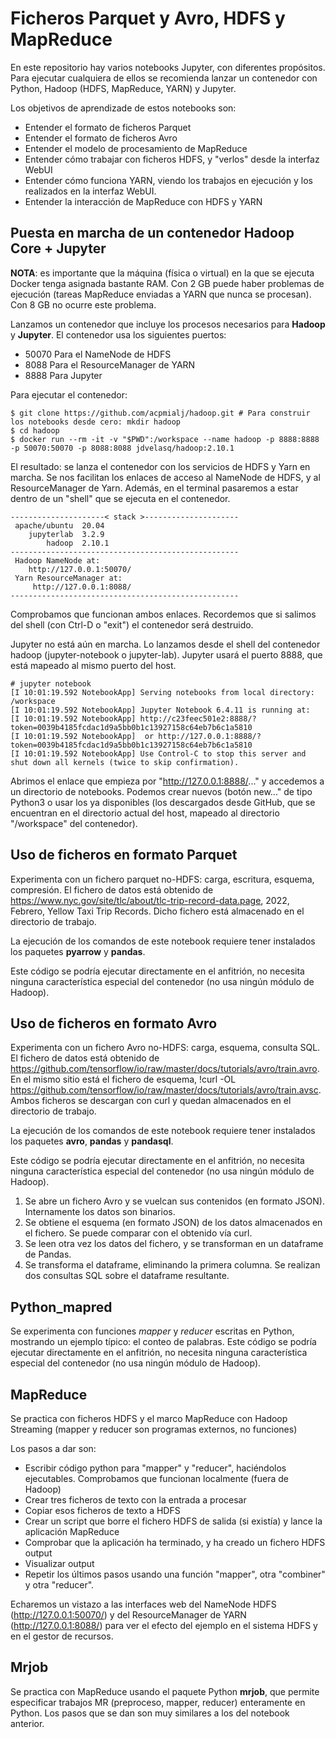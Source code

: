# Ficheros Parquet y Avro, HDFS y MapReduce
En este repositorio hay varios notebooks Jupyter, con diferentes propósitos. Para ejecutar cualquiera de ellos se recomienda lanzar un contenedor con Python, Hadoop (HDFS, MapReduce, YARN) y Jupyter. 

Los objetivos de aprendizade de estos notebooks son:

* Entender el formato de ficheros Parquet
* Entender el formato de ficheros Avro
* Entender el modelo de procesamiento de MapReduce
* Entender cómo trabajar con ficheros HDFS, y "verlos" desde la interfaz WebUI
* Entender cómo funciona YARN, viendo los trabajos en ejecución y los realizados en la interfaz WebUI.
* Entender la interacción de MapReduce con HDFS y YARN

## Puesta en marcha de un contenedor Hadoop Core + Jupyter
**NOTA**: es importante que la máquina (física o virtual) en la que se ejecuta Docker tenga asignada bastante RAM. Con 2 GB puede haber problemas de ejecución (tareas MapReduce enviadas a YARN que nunca se procesan). Con 8 GB no ocurre este problema. 

Lanzamos un contenedor que incluye los procesos necesarios para **Hadoop** y **Jupyter**. El contenedor usa los siguientes puertos:

* 50070 Para el NameNode de HDFS
* 8088 Para el ResourceManager de YARN
* 8888 Para Jupyter

Para ejecutar el contenedor:

```shell
$ git clone https://github.com/acpmialj/hadoop.git # Para construir los notebooks desde cero: mkdir hadoop 
$ cd hadoop
$ docker run --rm -it -v "$PWD":/workspace --name hadoop -p 8888:8888 -p 50070:50070 -p 8088:8088 jdvelasq/hadoop:2.10.1
```

El resultado: se lanza el contenedor con los servicios de HDFS y Yarn en marcha. Se nos facilitan los enlaces de acceso al NameNode de HDFS, y al ResourceManager de Yarn. Además, en el terminal pasaremos a estar dentro de un "shell" que se ejecuta en el contenedor. 

```shell
---------------------< stack >---------------------
 apache/ubuntu  20.04
    jupyterlab  3.2.9
        hadoop  2.10.1
---------------------------------------------------
 Hadoop NameNode at: 
    http://127.0.0.1:50070/
 Yarn ResourceManager at: 
     http://127.0.0.1:8088/
---------------------------------------------------
```
Comprobamos que funcionan ambos enlaces. Recordemos que si salimos del shell (con Ctrl-D o "exit") el contenedor será destruido. 

Jupyter no está aún en marcha. Lo lanzamos desde el shell del contenedor hadoop (jupyter-notebook o jupyter-lab). Jupyter usará el puerto 8888, que está mapeado al mismo puerto del host. 

```shell
# jupyter notebook 
[I 10:01:19.592 NotebookApp] Serving notebooks from local directory: /workspace
[I 10:01:19.592 NotebookApp] Jupyter Notebook 6.4.11 is running at:
[I 10:01:19.592 NotebookApp] http://c23feec501e2:8888/?token=0039b4185fcdac1d9a5bb0b1c13927158c64eb7b6c1a5810
[I 10:01:19.592 NotebookApp]  or http://127.0.0.1:8888/?token=0039b4185fcdac1d9a5bb0b1c13927158c64eb7b6c1a5810
[I 10:01:19.592 NotebookApp] Use Control-C to stop this server and shut down all kernels (twice to skip confirmation).
```

Abrimos el enlace que empieza por "http://127.0.0.1:8888/..." y accedemos a un directorio de notebooks. Podemos crear nuevos (botón new..." de tipo Python3 o usar los ya disponibles (los descargados desde GitHub, que se encuentran en el directorio actual del host, mapeado al directorio "/workspace" del contenedor). 

## Uso de ficheros en formato Parquet
Experimenta con un fichero parquet no-HDFS: carga, escritura, esquema, compresión. El fichero de datos está obtenido de https://www.nyc.gov/site/tlc/about/tlc-trip-record-data.page, 2022, Febrero, Yellow Taxi Trip Records. Dicho fichero está almacenado en el directorio de trabajo. 

La ejecución de los comandos de este notebook requiere tener instalados los paquetes **pyarrow** y **pandas**. 

Este código se podría ejecutar directamente en el anfitrión, no necesita ninguna característica especial del contenedor (no usa ningún módulo de Hadoop). 

## Uso de ficheros en formato Avro
Experimenta con un fichero Avro no-HDFS: carga, esquema, consulta SQL. El fichero de datos está obtenido de https://github.com/tensorflow/io/raw/master/docs/tutorials/avro/train.avro. En el mismo sitio está el fichero de esquema, !curl -OL https://github.com/tensorflow/io/raw/master/docs/tutorials/avro/train.avsc. Ambos ficheros se descargan con curl y quedan almacenados en el directorio de trabajo. 

La ejecución de los comandos de este notebook requiere tener instalados los paquetes **avro**, **pandas** y **pandasql**. 

Este código se podría ejecutar directamente en el anfitrión, no necesita ninguna característica especial del contenedor (no usa ningún módulo de Hadoop). 

1. Se abre un fichero Avro y se vuelcan sus contenidos (en formato JSON). Internamente los datos son binarios.
2. Se obtiene el esquema (en formato JSON) de los datos almacenados en el fichero. Se puede comparar con el obtenido vía curl.
3. Se leen otra vez los datos del fichero, y se transforman en un dataframe de Pandas.
4. Se transforma el dataframe, eliminando la primera columna. Se realizan dos consultas SQL sobre el dataframe resultante. 

## Python_mapred
Se experimenta con funciones *mapper* y *reducer* escritas en Python, mostrando un ejemplo típico: el conteo de palabras. Este código se podría ejecutar directamente en el anfitrión, no necesita ninguna característica especial del contenedor (no usa ningún módulo de Hadoop). 

## MapReduce 
Se practica con ficheros HDFS y el marco MapReduce con Hadoop Streaming (mapper y reducer son programas externos, no funciones)

Los pasos a dar son:

* Escribir código python para "mapper" y "reducer", haciéndolos ejecutables. Comprobamos que funcionan localmente (fuera de Hadoop)
* Crear tres ficheros de texto con la entrada a procesar
* Copiar esos ficheros de texto a HDFS
* Crear un script que borre el fichero HDFS de salida (si existía) y lance la aplicación MapReduce
* Comprobar que la aplicación ha terminado, y ha creado un fichero HDFS output
* Visualizar output
* Repetir los últimos pasos usando una función "mapper", otra "combiner" y otra "reducer".

Echaremos un vistazo a las interfaces web del NameNode HDFS (http://127.0.0.1:50070/) y del ResourceManager de YARN (http://127.0.0.1:8088/) para ver el efecto del ejemplo en el sistema HDFS y en el gestor de recursos. 

## Mrjob
Se practica con MapReduce usando el paquete Python **mrjob**, que permite especificar trabajos MR (preproceso, mapper, reducer) enteramente en Python. Los pasos que se dan son muy similares a los del notebook anterior. 

